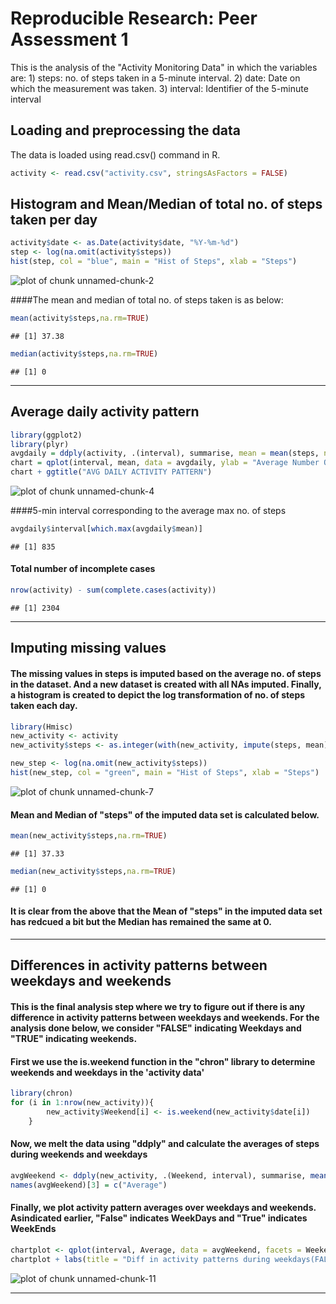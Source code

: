 # Reproducible Research: Peer Assessment 1

This is the analysis of the "Activity Monitoring Data" in which the variables are: 1) steps: no. of steps taken in a 5-minute interval. 2) date: Date on which the measurement was taken. 3) interval: Identifier of the 5-minute interval


## Loading and preprocessing the data
The data is loaded using read.csv() command in R.

```r
activity <- read.csv("activity.csv", stringsAsFactors = FALSE)
```

## Histogram and Mean/Median of total no. of steps taken per day

```r
activity$date <- as.Date(activity$date, "%Y-%m-%d")
step <- log(na.omit(activity$steps))
hist(step, col = "blue", main = "Hist of Steps", xlab = "Steps")
```

![plot of chunk unnamed-chunk-2](figure/unnamed-chunk-2.png) 

####The mean and median of total no. of steps taken is as below: 

```r
mean(activity$steps,na.rm=TRUE)
```

```
## [1] 37.38
```

```r
median(activity$steps,na.rm=TRUE)
```

```
## [1] 0
```

_______________________________________________________________________________

## Average daily activity pattern

```r
library(ggplot2)
library(plyr)
avgdaily = ddply(activity, .(interval), summarise, mean = mean(steps, na.rm = TRUE))
chart = qplot(interval, mean, data = avgdaily, ylab = "Average Number Of Steps", geom = "line")
chart + ggtitle("AVG DAILY ACTIVITY PATTERN")
```

![plot of chunk unnamed-chunk-4](figure/unnamed-chunk-4.png) 

####5-min interval corresponding to the average max no. of steps 

```r
avgdaily$interval[which.max(avgdaily$mean)]
```

```
## [1] 835
```
#### Total number of incomplete cases

```r
nrow(activity) - sum(complete.cases(activity))
```

```
## [1] 2304
```

_______________________________________________________________________________


## Imputing missing values
#### The missing values in steps is imputed based on the average no. of steps in the dataset. And a new dataset is created with all NAs imputed. Finally, a histogram is created to depict the log transformation of no. of steps taken each day.

```r
library(Hmisc)
new_activity <- activity
new_activity$steps <- as.integer(with(new_activity, impute(steps, mean)))

new_step <- log(na.omit(new_activity$steps))
hist(new_step, col = "green", main = "Hist of Steps", xlab = "Steps")
```

![plot of chunk unnamed-chunk-7](figure/unnamed-chunk-7.png) 

#### Mean and Median of "steps" of the imputed data set is calculated below.

```r
mean(new_activity$steps,na.rm=TRUE)
```

```
## [1] 37.33
```

```r
median(new_activity$steps,na.rm=TRUE)
```

```
## [1] 0
```
#### It is clear from the above that the Mean of "steps" in the imputed data set has redcued a bit but the Median has remained the same at 0.

_______________________________________________________________________________

## Differences in activity patterns between weekdays and weekends
#### This is the final analysis step where we try to figure out if there is any difference in activity patterns between weekdays and weekends. For the analysis done below, we consider "FALSE" indicating Weekdays and "TRUE" indicating weekends.


#### First we use the is.weekend function in the "chron" library to determine weekends and weekdays in the 'activity data'


```r
library(chron)
for (i in 1:nrow(new_activity)){
        new_activity$Weekend[i] <- is.weekend(new_activity$date[i])
    }
```
#### Now, we melt the data using "ddply" and calculate the averages of steps during weekends and weekdays

```r
avgWeekend <- ddply(new_activity, .(Weekend, interval), summarise, mean(steps))
names(avgWeekend)[3] = c("Average")
```

#### Finally, we plot activity pattern averages over weekdays and weekends. Asindicated earlier, "False" indicates WeekDays and "True" indicates WeekEnds


```r
chartplot <- qplot(interval, Average, data = avgWeekend, facets = Weekend ~ .) 
chartplot + labs(title = "Diff in activity patterns during weekdays(FALSE) and weekends (TRUE)",x = "Interval", y = "Average daily steps") + geom_line()
```

![plot of chunk unnamed-chunk-11](figure/unnamed-chunk-11.png) 
_______________________________________________________________________________
